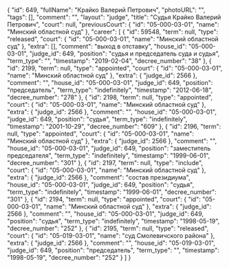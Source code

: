 {
    "id": 649,
    "fullName": "Крайко Валерий Петрович",
    "photoURL": "",
    "tags": [],
    "comment": "",
    "layout": "judge",
    "title": "Судья Крайко Валерий Петрович",
    "court": null,
    "previousCourt": {
        "id": "05-000-03-01",
        "name": "Минский областной суд"
    },
    "career": [
        {
            "id": 59548,
            "term": null,
            "type": "released",
            "court": {
                "id": "05-000-03-01",
                "name": "Минский областной суд"
            },
            "extra": [],
            "comment": "выход в отставку",
            "house_id": "05-000-03-01",
            "judge_id": 649,
            "position": "судья и председатель суда и судья",
            "term_type": "",
            "timestamp": "2019-02-04",
            "decree_number": "38"
        },
        {
            "id": 2199,
            "term": null,
            "type": "appointed",
            "court": {
                "id": "05-000-03-01",
                "name": "Минский областной суд"
            },
            "extra": {
                "judge_id": 2566
            },
            "comment": "",
            "house_id": "05-000-03-01",
            "judge_id": 649,
            "position": "председатель",
            "term_type": "indefinitely",
            "timestamp": "2012-06-18",
            "decree_number": "278"
        },
        {
            "id": 2198,
            "term": null,
            "type": "appointed",
            "court": {
                "id": "05-000-03-01",
                "name": "Минский областной суд"
            },
            "extra": {
                "judge_id": 2566
            },
            "comment": "",
            "house_id": "05-000-03-01",
            "judge_id": 649,
            "position": "судья",
            "term_type": "indefinitely",
            "timestamp": "2001-10-29",
            "decree_number": "609"
        },
        {
            "id": 2196,
            "term": null,
            "type": "appointed",
            "court": {
                "id": "05-000-03-01",
                "name": "Минский областной суд"
            },
            "extra": {
                "judge_id": 2566
            },
            "comment": "",
            "house_id": "05-000-03-01",
            "judge_id": 649,
            "position": "заместитель председателя",
            "term_type": "indefinitely",
            "timestamp": "1999-06-01",
            "decree_number": "301"
        },
        {
            "id": 2197,
            "term": null,
            "type": "include",
            "court": {
                "id": "05-000-03-01",
                "name": "Минский областной суд"
            },
            "extra": {
                "judge_id": 2566
            },
            "comment": "состав президиума",
            "house_id": "05-000-03-01",
            "judge_id": 649,
            "position": "судья",
            "term_type": "indefinitely",
            "timestamp": "1999-06-01",
            "decree_number": "301"
        },
        {
            "id": 2194,
            "term": null,
            "type": "appointed",
            "court": {
                "id": "05-000-03-01",
                "name": "Минский областной суд"
            },
            "extra": {
                "judge_id": 2566
            },
            "comment": "",
            "house_id": "05-000-03-01",
            "judge_id": 649,
            "position": "судья",
            "term_type": "indefinitely",
            "timestamp": "1998-05-19",
            "decree_number": "252"
        },
        {
            "id": 2195,
            "term": null,
            "type": "released",
            "court": {
                "id": "05-019-03-01",
                "name": "суд Смолевичского района"
            },
            "extra": {
                "judge_id": 2566
            },
            "comment": "",
            "house_id": "05-019-03-01",
            "judge_id": 649,
            "position": "председатель",
            "term_type": "",
            "timestamp": "1998-05-19",
            "decree_number": "252"
        }
    ]
}
